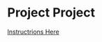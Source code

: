 Project Project
===============

[Instructrions Here](https://open.appacademy.io/learn/js-py---sep-2020-online/week-6-sep-2020-online/promise-project)

